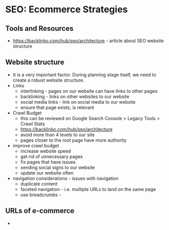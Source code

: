 # SEO: Ecommerce Strategies

## Tools and Resources
- https://backlinko.com/hub/seo/architecture - article about SEO website structure 

## Website structure
- It is a very important factor.  During planning stage itself, we need to create a robust website structure.
- Links
    - interlinking - pages on our website can have links to other pages
    - backlinking - links on other websites to our website
    - social media links - link on social media to our website
    - ensure that page exists, is relevant 
- Crawl Budget
    - this can be reviewed on Google Search Console > Legacy Tools > Crawl Stats
    - https://backlinko.com/hub/seo/architecture
    - avoid more than 4 levels to our site
    - pages closer to the root page have more authority
- improve crawl budget
    - increase website speed
    - get rid of unnecessary pages
    - fix pages that have issues
    - sending social signs to our website
    - update our website often
- navigation considerations - issues with navigation
    - duplicate content
    - faceted navigation - i.e. multiple URLs to land on the same page
    - use breadcrumbs - 

## URLs of e-commerce
- 